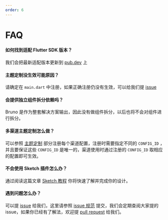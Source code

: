 ```yaml
---
order: 6
---
```


# FAQ

#### 如何找到适配 Flutter SDK 版本？

我们会把最新适配版本更新到 [pub.dev](https://pub.dev/packages/bruno/versions) 上

#### 主题定制没生效可能原因？

请确定在 <code>main.dart</code> 中注册，如果正确注册仍没有生效，可以给我们提 [issue](https://github.com/LianjiaTech/bruno/issues/new)

#### 会提供独立组件拆分依赖吗？

Bruno 是作为整套解决方案输出，因此没有做组件拆分，以后也将不会对组件进行拆分。

#### 多渠道主题定制怎么做？

可以参照 [主题定制](./theme) 部分注册每个渠道配置，注册时需要指定不同的 <code>CONFIG_ID</code> ，并且要保证这些 <code>CONFIG_ID</code> 是唯一的，渠道使用时通过注册的 <code>CONFIG_ID</code> 取相应的配置即可生效。

#### 不会使用 Sketch 插件怎么办？

通过阅读这篇文章 [Sketch 教程](./sketch) 你将快速了解并完成你的设计。

#### 遇到问题怎么办？

可以提 [issue](https://github.com/LianjiaTech/bruno/issues/new) 给我们，这里请参照 [issue 规范](https://github.com/LianjiaTech/bruno/issues/3) 提交，我们会定期查阅大家提的 issue，如果你已经有了解法，欢迎提 [pull request](https://github.com/LianjiaTech/bruno/pulls) 给我们。
